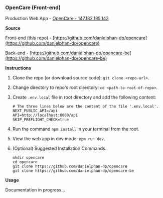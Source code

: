 ### OpenCare (Front-end)

Production Web App - [OpenCare - 147.182.185.143](http://147.182.185.143/)

**Source**

Front-end (this repo) - [https://github.com/danielphan-dp/opencare](https://github.com/danielphan-dp/opencare)

Back-end - [https://github.com/danielphan-dp/opencare-be](https://github.com/danielphan-dp/opencare-be)

**Instructions**

1. Clone the repo (or download source code): `git clone <repo-url>`.
2. Change directory to repo's root directory: `cd <path-to-root-of-repo>`.
3. Create `.env.local` file in root directory and add the following content:
    ````
    # The three lines below are the content of the file '.env.local'.
    NEXT_PUBLIC_API=/api
    API=http://localhost:8000/api
    SKIP_PREFLIGHT_CHECK=true
    ````
4. Run the command `npm install` in your terminal from the root.

5. View the web app in dev mode: `npm run dev`.

6. (Optional) Suggested Installation Commands.
    ````
    mkdir opencare
    cd opencare
    git clone https://github.com/danielphan-dp/opencare
    git clone https://github.com/danielphan-dp/opencare-be
    ````

**Usage**

Documentation in progress...
